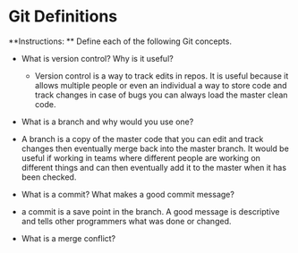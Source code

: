 # Git Definitions

**Instructions: ** Define each of the following Git concepts.

* What is version control?  Why is it useful?
	- Version control is a way to track edits in repos. It is useful because it allows multiple people or even an individual  a way to store code and track changes in case of bugs you can always load the master clean code.  


* What is a branch and why would you use one?
 - A branch is a copy of the master code that you can edit and track changes then eventually merge back into the master branch. It would be useful if working in teams where different people are working on different things and can then eventually add it to the master when it has been checked.

* What is a commit? What makes a good commit message?
 - a commit is a save point in the branch. A good message is descriptive and tells other programmers what was done or changed.
* What is a merge conflict?
